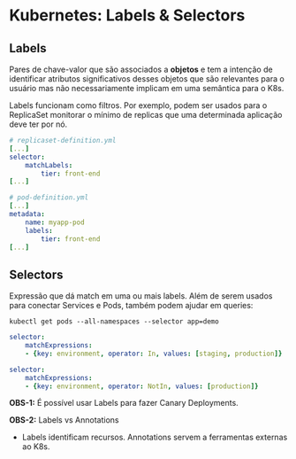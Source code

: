 # Kubernetes: Labels & Selectors

## Labels
Pares de chave-valor que são associados a **objetos** e tem a intenção de identificar atributos significativos desses objetos que são relevantes para o usuário mas não necessariamente implicam em uma semântica para o K8s.

Labels funcionam como filtros. Por exemplo, podem ser usados para o ReplicaSet monitorar o mínimo de replicas que uma determinada aplicação deve ter por nó.

```yaml
# replicaset-definition.yml
[...]
selector:
    matchLabels:
        tier: front-end
[...]
```

```yaml
# pod-definition.yml
[...]
metadata:
    name: myapp-pod
    labels:
        tier: front-end
[...]
```

## Selectors

Expressão que dá match em uma ou mais labels. Além de serem usados para conectar Services e Pods, também podem ajudar em queries:

```
kubectl get pods --all-namespaces --selector app=demo
```

```yaml
selector:
    matchExpressions:
    - {key: environment, operator: In, values: [staging, production]}

selector:
    matchExpressions:
    - {key: environment, operator: NotIn, values: [production]}
```

**OBS-1:** É possível usar Labels para fazer Canary Deployments.

**OBS-2:** Labels vs Annotations

- Labels identificam recursos. Annotations servem a ferramentas externas ao K8s.